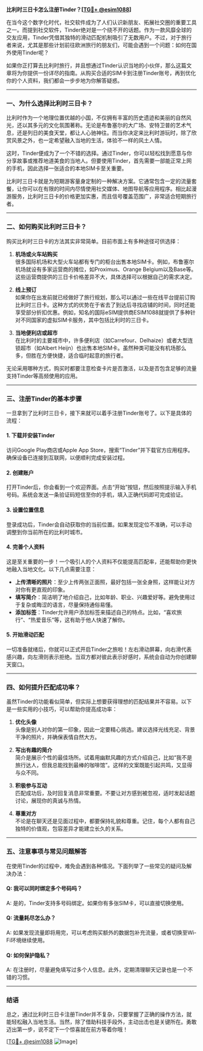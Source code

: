 **比利时三日卡怎么注册Tinder？[[TG💪+ @esim1088](https://t.me/s/esim1088)]**

在当今这个数字化时代，社交软件成为了人们认识新朋友、拓展社交圈的重要工具之一。而提到社交软件，Tinder绝对是一个绕不开的话题。作为一款风靡全球的交友应用，Tinder凭借其独特的滑动匹配机制吸引了无数用户。不过，对于旅行者来说，尤其是那些计划前往欧洲旅行的朋友们，可能会遇到一个问题：如何在国外使用Tinder呢？

如果你正打算去比利时旅行，并且想通过Tinder认识当地的小伙伴，那么这篇文章将为你提供一份详尽的指南。从购买合适的SIM卡到注册Tinder账号，再到优化你的个人资料，我们都会一步步地为你解答疑惑。

---

### **一、为什么选择比利时三日卡？**

比利时作为一个地理位置优越的小国，不仅拥有丰富的历史遗迹和美丽的自然风光，还以其多元的文化氛围著称。无论是布鲁塞尔的大广场、安特卫普的艺术气息，还是列日的美食天堂，都让人心驰神往。而当你决定来比利时游玩时，除了欣赏风景之外，也一定希望融入当地的生活，体验不一样的风土人情。

这时，Tinder便成为了一个不错的选择。通过Tinder，你可以轻松找到愿意与你分享故事或推荐地道美食的当地人。但要使用Tinder，首先需要一部能正常上网的手机，因此选择一张适合的本地SIM卡至关重要。

比利时三日卡就是为短期游客量身定制的一种解决方案。它通常包含一定的流量套餐，让你可以在有限的时间内尽情使用社交媒体、地图导航等应用程序。相比起漫游服务，比利时三日卡的价格更加实惠，而且信号覆盖范围广，非常适合短期旅行者。

---

### **二、如何购买比利时三日卡？**

购买比利时三日卡的方法其实非常简单。目前市面上有多种途径可供选择：

1. **机场或火车站购买**  
   很多国际机场和大型火车站都有专门的柜台出售本地SIM卡。例如，布鲁塞尔机场就设有多家运营商的摊位，如Proximus、Orange Belgium以及Base等。这些运营商提供的三日卡价格差异不大，具体选择可以根据自己的需求决定。

2. **线上预订**  
   如果你在出发前就已经做好了旅行规划，那么可以通过一些在线平台提前订购比利时三日卡。这种方式的优势在于省去了到达后寻找店铺的时间，同时还能享受部分折扣优惠。例如，知名的国际eSIM提供商ESIM1088就提供了多种针对不同国家的虚拟SIM卡服务，其中包括比利时的三日卡。

3. **当地便利店或超市**  
   在比利时的主要城市中，许多便利店（如Carrefour、Delhaize）或者大型连锁超市（如Albert Heijn）也出售本地SIM卡。虽然种类可能没有机场那么多，但胜在方便快捷，适合临时起意的旅行者。

无论采用哪种方式，购买时都要注意检查卡片是否激活，以及是否包含足够的流量支持Tinder等高频使用的应用。

---

### **三、注册Tinder的基本步骤**

一旦拿到了比利时三日卡，接下来就可以着手注册Tinder账号了。以下是具体的流程：

#### **1. 下载并安装Tinder**
访问Google Play商店或Apple App Store，搜索“Tinder”并下载官方应用程序。确保设备已连接到互联网，以便顺利完成安装过程。

#### **2. 创建账户**
打开Tinder后，你会看到一个欢迎界面。点击“开始”按钮，然后按照提示输入手机号码。系统会发送一条验证码短信至你的手机，填入正确代码即可完成验证。

#### **3. 设置位置信息**
登录成功后，Tinder会自动获取你的当前位置。如果发现定位不准确，可以手动调整到你当前所在的比利时城市。

#### **4. 完善个人资料**
这是至关重要的一步！一个吸引人的个人资料不仅能提高匹配率，还能帮助你更快地融入当地文化。以下几点需要注意：
- **上传清晰的照片**：至少上传两张正面照，最好包括一张全身照，这样能让对方对你有更直观的印象。
- **填写简介**：简洁明了地介绍自己，比如年龄、职业、兴趣爱好等。避免使用过于复杂或晦涩的语言，尽量保持通俗易懂。
- **添加标签**：Tinder允许用户添加标签来描述自己的特点。比如，“喜欢旅行”、“热爱音乐”等，这有助于他人快速了解你。

#### **5. 开始滑动匹配**
一切准备就绪后，你就可以正式开启Tinder之旅啦！左右滑动屏幕，向右滑代表感兴趣，向左滑则表示拒绝。当双方都对彼此表示好感时，系统会自动为你创建聊天窗口。

---

### **四、如何提升匹配成功率？**

虽然Tinder的功能看似简单，但实际上想要获得理想的匹配结果并不容易。以下是一些实用的小技巧，可以帮助你提高成功率：

1. **优化头像**  
   头像是别人对你的第一印象，因此一定要精心挑选。建议选择光线充足、背景干净的照片，并确保表情自然大方。

2. **写出有趣的简介**  
   简介是展示个性的最佳场所。试着用幽默风趣的方式介绍自己，比如“我不是旅行达人，但我总能找到最棒的咖啡馆”。这样的文案既能引起共鸣，又显得与众不同。

3. **积极参与互动**  
   匹配成功后，及时回复消息非常重要。不要让对方感到被忽视，适时发起话题讨论，展现你的真诚与热情。

4. **尊重对方**  
   不论是在聊天还是见面过程中，都要保持礼貌和尊重。记住，每个人都有自己独特的价值观，包容差异才能建立长久的关系。

---

### **五、注意事项与常见问题解答**

在使用Tinder的过程中，难免会遇到各种情况。下面列举了一些常见的疑问及解决办法：

#### **Q: 我可以同时绑定多个号码吗？**  
A: 是的，Tinder支持多号码绑定。如果你有多张SIM卡，可以直接切换使用。

#### **Q: 流量耗尽怎么办？**  
A: 如果发现流量即将用完，可以考虑购买额外的数据包补充流量，或者切换至Wi-Fi环境继续使用。

#### **Q: 如何保护隐私？**  
A: 在注册时，尽量避免填写过多个人信息。此外，定期清理聊天记录也是一个不错的习惯。

---

### **结语**

总之，通过比利时三日卡注册Tinder并不复杂，只要掌握了正确的操作方法，就能轻松融入当地生活。当然，除了借助科技手段外，主动出击也是关键所在。勇敢迈出第一步，说不定下一个惊喜就在前方等着你哦！

[[TG💪+ @esim1088](https://t.me/s/esim1088) ![Image](https://i.postimg.cc/4NQfJmqS/Snipaste-2025-05-13-00-14-12.png)]